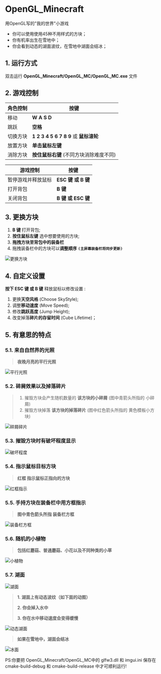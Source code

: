# OpenGL_Minecraft
用OpenGL写的"我的世界"小游戏

 - 你可以使用使用45种不用样式的方块；
 - 你有机率出生在雪地中；
 - 你会看到动态的湖面波纹，在雪地中湖面会结冰；

## 1. 运行方式
双击运行 **OpenGL_Minecraft/OpenGL_MC/OpenGL_MC.exe** 文件

## 2. 游戏控制
| 角色控制 |按键 |
|-----------------------|---------------|
| 移动 |**W A S D** |
| 跳跃|**空格** |
|切换方块 |**1 2 3 4 5 6 7 8 9** 或 **鼠标滚轮**|
|放置方块 |**单击鼠标左键**|
|消除方块 |**按住鼠标右键** (不同方块消除难度不同) |

| 游戏控制 |按键 |
|-----------------------|------------|
| 暂停游戏并释放鼠标 |**ESC 键 或 B 键** |
| 打开背包|**B 键** |
|关闭背包 |**B 键 或 ESC 键**|
## 3. 更换方块

 1.  **B 键** 打开背包;
 2. **按住鼠标左键** 选中想要使用的方块;
 3. **拖拽方块至背包中的装备栏** 
 4. 拖拽装备栏中的方块可以**调整顺序** **`(主屏幕装备栏将同步更新)`**
 
![更换方块](https://github.com/SiZhe/readmeImage/blob/main/OpenGL_Minecraft/%E6%9B%B4%E6%8D%A2%E6%96%B9%E5%9D%97.png) 

## 4. 自定义设置
**按下 ESC 键 或 B 键** 释放鼠标以修改设置 :
 1. 更换**天空风格** (Choose SkyStyle);
 2. 调整**移动速度** (Move Speed);
 3. 修改**跳跃高度** (Jump Height);
 4. 改变掉落**碎片的存留时间** (Cube Lifetime)；

## 5. 有意思的特点
### 5.1. 来自自然界的光照

> **夜晚月亮的平行光照**
> 
![平行光照](https://github.com/SiZhe/readmeImage/blob/main/OpenGL_Minecraft/%E5%B9%B3%E8%A1%8C%E5%85%89%E7%85%A7.png)
### 5.2. 碎屑效果以及掉落碎片

> 1. 摧毁方块会产生随机数量的 **该方块的小碎屑** (图中青箭头所指的 小碎屑)
>  2. 摧毁方块掉落 **该方块的掉落碎片** (图中红色箭头所指的 黄色模板小方块)
>  
![碎屑碎片](https://github.com/SiZhe/readmeImage/blob/main/OpenGL_Minecraft/%E7%A2%8E%E5%B1%91%E7%A2%8E%E7%89%87.png)
### 5.3. 摧毁方块时有破坏程度显示
![破坏程度](https://github.com/SiZhe/readmeImage/blob/main/OpenGL_Minecraft/%E7%A0%B4%E5%9D%8F%E7%A8%8B%E5%BA%A6.png)
### 5.4. 指示鼠标目标方块

> **红框 指示鼠标正指向的方块**

![红框指示](https://github.com/SiZhe/readmeImage/blob/main/OpenGL_Minecraft/%E7%BA%A2%E6%A1%86%E6%8C%87%E7%A4%BA.png)
### 5.5. 手持方块在装备栏中用方框指示

> **图中青色箭头所指 装备栏方框**

![装备栏方框](https://github.com/SiZhe/readmeImage/blob/main/OpenGL_Minecraft/%E8%A3%85%E5%A4%87%E6%A0%8F%E6%96%B9%E6%A1%86.png)
### 5.6. 随机的小植物

> **包括红蘑菇、普通蘑菇、小花以及不同种类的小草**
> 
![小植物](https://github.com/SiZhe/readmeImage/blob/main/OpenGL_Minecraft/%E5%B0%8F%E6%A4%8D%E7%89%A9.png)
### 5.7. 湖面
![湖面](https://github.com/SiZhe/readmeImage/blob/main/OpenGL_Minecraft/%E6%B9%96%E9%9D%A2.png)
> **1. 湖面上有动态波纹（如下面的动图）**
> 
> **2. 你会掉入水中**
> 
> **3. 你在水中移动速度会变得缓慢**
> 
![动态湖面](https://github.com/SiZhe/readmeImage/blob/main/OpenGL_Minecraft/%E5%8A%A8%E6%80%81%E6%B9%96%E9%9D%A2.gif)
> **如果在雪地中，湖面会结冰**
> 
![冰面](https://github.com/SiZhe/readmeImage/blob/main/OpenGL_Minecraft/%E5%86%B0%E9%9D%A2.png)
> 
PS:你要把 OpenGL_Minecraft/OpenGL_MC中的 glfw3.dll 和 imgui.ini 保存在 cmake-build-debug 和 cmake-build-release 中才可顺利运行!